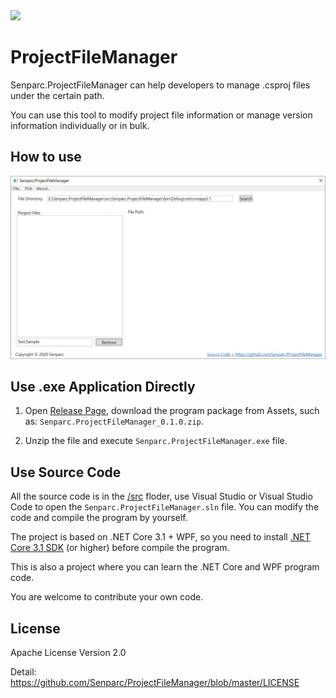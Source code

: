 <img src="https://sdk.weixin.senparc.com/images/senparc-logo-500.jpg" />

# ProjectFileManager
Senparc.ProjectFileManager can help developers to manage .csproj files under the certain path.

You can use this tool to modify project file information or manage version information individually or in bulk.

## How to use

 <img src="./images/how-to-use/how-to-use-v0.2.gif" />

## Use .exe Application Directly

1. Open [Release Page](https://github.com/Senparc/ProjectFileManager/releases), download the program package from Assets, such as: `Senparc.ProjectFileManager_0.1.0.zip`.

2. Unzip the file and execute `Senparc.ProjectFileManager.exe` file.

## Use Source Code

All the source code is in the [/src](/src) floder, use Visual Studio or Visual Studio Code to open the `Senparc.ProjectFileManager.sln` file. You can modify the code and compile the program by yourself. 

The project is based on .NET Core 3.1 + WPF, so you need to install [.NET Core 3.1 SDK](https://dotnet.microsoft.com/download/dotnet-core/thank-you/sdk-3.1.101-windows-x64-installer) (or higher) before compile the program.

This is also a project where you can learn the .NET Core and WPF program code.

You are welcome to contribute your own code.


## License

Apache License Version 2.0

Detail: https://github.com/Senparc/ProjectFileManager/blob/master/LICENSE
